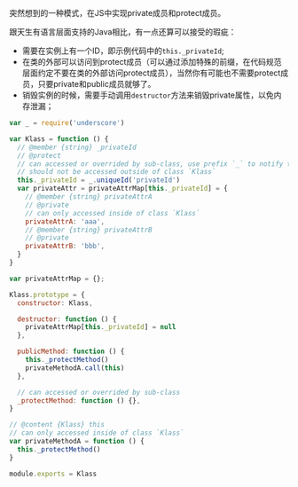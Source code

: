 突然想到的一种模式，在JS中实现private成员和protect成员。

跟天生有语言层面支持的Java相比，有一点还算可以接受的瑕疵：

* 需要在实例上有一个ID，即示例代码中的`this._privateId`;
* 在类的外部可以访问到protect成员（可以通过添加特殊的前缀，在代码规范层面约定不要在类的外部访问protect成员），当然你有可能也不需要protect成员，只要private和public成员就够了。
* 销毁实例的时候，需要手动调用`destructor`方法来销毁private属性，以免内存泄漏；

```javascript
var _ = require('underscore')

var Klass = function () {
  // @member {string} _privateId
  // @protect
  // can accessed or overrided by sub-class, use prefix `_` to notify that
  // should not be accessed outside of class `Klass`
  this._privateId = _.uniqueId('privateId')
  var privateAttr = privateAttrMap[this._privateId] = {
    // @member {string} privateAttrA
    // @private
    // can only accessed inside of class `Klass`
    privateAttrA: 'aaa',
    // @member {string} privateAttrB
    // @private
    privateAttrB: 'bbb',
  }
}

var privateAttrMap = {};

Klass.prototype = {
  constructor: Klass,

  destructor: function () {
    privateAttrMap[this._privateId] = null
  },

  publicMethod: function () {
    this._protectMethod()
    privateMethodA.call(this)
  },

  // can accessed or overrided by sub-class
  _protectMethod: function () {},
}

// @content {Klass} this
// can only accessed inside of class `Klass`
var privateMethodA = function () {
  this._protectMethod()
}

module.exports = Klass
```
